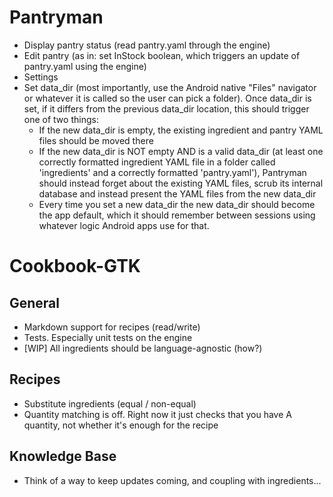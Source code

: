 
# Pantryman
- Display pantry status (read pantry.yaml through the engine)
- Edit pantry (as in: set InStock boolean, which triggers an update of pantry.yaml using the engine)
- Settings
 - Set data_dir (most importantly, use the Android native "Files" navigator or whatever it is called so the user can pick a folder). Once data_dir is set, if it differs from the previous data_dir location, this should trigger one of two things:
   - If the new data_dir is empty, the existing ingredient and pantry YAML files should be moved there
   - If the new data_dir is NOT empty AND is a valid data_dir (at least one correctly formatted ingredient YAML file in a folder called 'ingredients' and a correctly formatted 'pantry.yaml'), Pantryman should instead forget about the existing YAML files, scrub its internal database and instead present the YAML files from the new data_dir
   - Every time you set a new data_dir the new data_dir should become the app default, which it should remember between sessions using whatever logic Android apps use for that.

# Cookbook-GTK
## General
- Markdown support for recipes (read/write)
- Tests. Especially unit tests on the engine
- [WIP] All ingredients should be language-agnostic (how?)

## Recipes
- Substitute ingredients (equal / non-equal)
- Quantity matching is off. Right now it just checks that you have A quantity, not whether it's enough for the recipe

## Knowledge Base
- Think of a way to keep updates coming, and coupling with ingredients...
